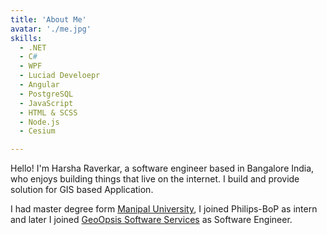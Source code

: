 ```yaml
---
title: 'About Me'
avatar: './me.jpg'
skills:
  - .NET
  - C#
  - WPF
  - Luciad Develoepr
  - Angular
  - PostgreSQL
  - JavaScript
  - HTML & SCSS
  - Node.js
  - Cesium 

---
```


Hello! I'm Harsha Raverkar, a software engineer based in Bangalore India, who enjoys building things that live on the internet. I build and provide solution for GIS based Application.

I had master degree form [Manipal University](https://www.Manipal.edu/), I joined Philips-BoP as intern and later I joined [GeoOpsis Software Services](https://geoopsis.com) as Software Engineer.
